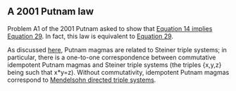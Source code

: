 ## A 2001 Putnam law

Problem A1 of the 2001 Putnam asked to show that [Equation 14 implies Equation 29](https://teorth.github.io/equational_theories/blueprint/implications-chapter.html#14_implies_29). In fact, this law is equivalent to [Equation 29](https://teorth.github.io/equational_theories/implications/?29).

As discussed [here](https://leanprover.zulipchat.com/#narrow/channel/458659-Equational/topic/Thoughts.20and.20impressions.20thread/near/493637245.2E01), Putnam magmas are related to Steiner triple systems; in particular, there is a one-to-one correspondence between commutative idempotent Putnam magmas and Steiner triple systems (the triples {x,y,z} being such that x*y=z).  Without commutativity, idempotent Putnam magmas correspond to [Mendelsohn directed triple systems](https://ajc.maths.uq.edu.au/pdf/71/ajc_v71_p485.pdf).
